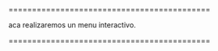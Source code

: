===========================================

aca realizaremos un menu interactivo.

===========================================